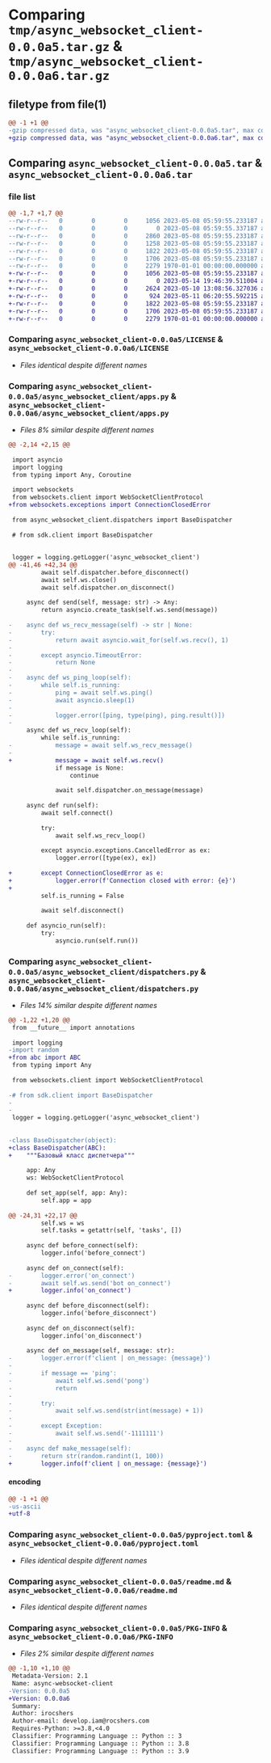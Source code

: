 # Comparing `tmp/async_websocket_client-0.0.0a5.tar.gz` & `tmp/async_websocket_client-0.0.0a6.tar.gz`

## filetype from file(1)

```diff
@@ -1 +1 @@
-gzip compressed data, was "async_websocket_client-0.0.0a5.tar", max compression
+gzip compressed data, was "async_websocket_client-0.0.0a6.tar", max compression
```

## Comparing `async_websocket_client-0.0.0a5.tar` & `async_websocket_client-0.0.0a6.tar`

### file list

```diff
@@ -1,7 +1,7 @@
--rw-r--r--   0        0        0     1056 2023-05-08 05:59:55.233187 async_websocket_client-0.0.0a5/LICENSE
--rw-r--r--   0        0        0        0 2023-05-08 05:59:55.337187 async_websocket_client-0.0.0a5/async_websocket_client/__init__.py
--rw-r--r--   0        0        0     2860 2023-05-08 05:59:55.233187 async_websocket_client-0.0.0a5/async_websocket_client/apps.py
--rw-r--r--   0        0        0     1258 2023-05-08 05:59:55.233187 async_websocket_client-0.0.0a5/async_websocket_client/dispatchers.py
--rw-r--r--   0        0        0     1822 2023-05-08 05:59:55.233187 async_websocket_client-0.0.0a5/pyproject.toml
--rw-r--r--   0        0        0     1706 2023-05-08 05:59:55.233187 async_websocket_client-0.0.0a5/readme.md
--rw-r--r--   0        0        0     2279 1970-01-01 00:00:00.000000 async_websocket_client-0.0.0a5/PKG-INFO
+-rw-r--r--   0        0        0     1056 2023-05-08 05:59:55.233187 async_websocket_client-0.0.0a6/LICENSE
+-rw-r--r--   0        0        0        0 2023-05-14 19:46:39.511004 async_websocket_client-0.0.0a6/async_websocket_client/__init__.py
+-rw-r--r--   0        0        0     2624 2023-05-10 13:08:56.327036 async_websocket_client-0.0.0a6/async_websocket_client/apps.py
+-rw-r--r--   0        0        0      924 2023-05-11 06:20:55.592215 async_websocket_client-0.0.0a6/async_websocket_client/dispatchers.py
+-rw-r--r--   0        0        0     1822 2023-05-08 05:59:55.233187 async_websocket_client-0.0.0a6/pyproject.toml
+-rw-r--r--   0        0        0     1706 2023-05-08 05:59:55.233187 async_websocket_client-0.0.0a6/readme.md
+-rw-r--r--   0        0        0     2279 1970-01-01 00:00:00.000000 async_websocket_client-0.0.0a6/PKG-INFO
```

### Comparing `async_websocket_client-0.0.0a5/LICENSE` & `async_websocket_client-0.0.0a6/LICENSE`

 * *Files identical despite different names*

### Comparing `async_websocket_client-0.0.0a5/async_websocket_client/apps.py` & `async_websocket_client-0.0.0a6/async_websocket_client/apps.py`

 * *Files 8% similar despite different names*

```diff
@@ -2,14 +2,15 @@
 
 import asyncio
 import logging
 from typing import Any, Coroutine
 
 import websockets
 from websockets.client import WebSocketClientProtocol
+from websockets.exceptions import ConnectionClosedError
 
 from async_websocket_client.dispatchers import BaseDispatcher
 
 # from sdk.client import BaseDispatcher
 
 
 logger = logging.getLogger('async_websocket_client')
@@ -41,46 +42,34 @@
         await self.dispatcher.before_disconnect()
         await self.ws.close()
         await self.dispatcher.on_disconnect()
 
     async def send(self, message: str) -> Any:
         return asyncio.create_task(self.ws.send(message))
 
-    async def ws_recv_message(self) -> str | None:
-        try:
-            return await asyncio.wait_for(self.ws.recv(), 1)
-
-        except asyncio.TimeoutError:
-            return None
-
-    async def ws_ping_loop(self):
-        while self.is_running:
-            ping = await self.ws.ping()
-            await asyncio.sleep(1)
-
-            logger.error([ping, type(ping), ping.result()])
-
     async def ws_recv_loop(self):
         while self.is_running:
-            message = await self.ws_recv_message()
-
+            message = await self.ws.recv()
             if message is None:
                 continue
 
             await self.dispatcher.on_message(message)
 
     async def run(self):
         await self.connect()
 
         try:
             await self.ws_recv_loop()
 
         except asyncio.exceptions.CancelledError as ex:
             logger.error([type(ex), ex])
 
+        except ConnectionClosedError as e:
+            logger.error(f'Connection closed with error: {e}')
+
         self.is_running = False
 
         await self.disconnect()
 
     def asyncio_run(self):
         try:
             asyncio.run(self.run())
```

### Comparing `async_websocket_client-0.0.0a5/async_websocket_client/dispatchers.py` & `async_websocket_client-0.0.0a6/async_websocket_client/dispatchers.py`

 * *Files 14% similar despite different names*

```diff
@@ -1,22 +1,20 @@
 from __future__ import annotations
 
 import logging
-import random
+from abc import ABC
 from typing import Any
 
 from websockets.client import WebSocketClientProtocol
 
-# from sdk.client import BaseDispatcher
-
-
 logger = logging.getLogger('async_websocket_client')
 
 
-class BaseDispatcher(object):
+class BaseDispatcher(ABC):
+    """Базовый класс диспетчера"""
 
     app: Any
     ws: WebSocketClientProtocol
 
     def set_app(self, app: Any):
         self.app = app
 
@@ -24,31 +22,17 @@
         self.ws = ws
         self.tasks = getattr(self, 'tasks', [])
 
     async def before_connect(self):
         logger.info('before_connect')
 
     async def on_connect(self):
-        logger.error('on_connect')
-        await self.ws.send('bot on_connect')
+        logger.info('on_connect')
 
     async def before_disconnect(self):
         logger.info('before_disconnect')
 
     async def on_disconnect(self):
         logger.info('on_disconnect')
 
     async def on_message(self, message: str):
-        logger.error(f'client | on_message: {message}')
-
-        if message == 'ping':
-            await self.ws.send('pong')
-            return
-
-        try:
-            await self.ws.send(str(int(message) + 1))
-
-        except Exception:
-            await self.ws.send('-1111111')
-
-    async def make_message(self):
-        return str(random.randint(1, 100))
+        logger.info(f'client | on_message: {message}')
```

#### encoding

```diff
@@ -1 +1 @@
-us-ascii
+utf-8
```

### Comparing `async_websocket_client-0.0.0a5/pyproject.toml` & `async_websocket_client-0.0.0a6/pyproject.toml`

 * *Files identical despite different names*

### Comparing `async_websocket_client-0.0.0a5/readme.md` & `async_websocket_client-0.0.0a6/readme.md`

 * *Files identical despite different names*

### Comparing `async_websocket_client-0.0.0a5/PKG-INFO` & `async_websocket_client-0.0.0a6/PKG-INFO`

 * *Files 2% similar despite different names*

```diff
@@ -1,10 +1,10 @@
 Metadata-Version: 2.1
 Name: async-websocket-client
-Version: 0.0.0a5
+Version: 0.0.0a6
 Summary: 
 Author: irocshers
 Author-email: develop.iam@rocshers.com
 Requires-Python: >=3.8,<4.0
 Classifier: Programming Language :: Python :: 3
 Classifier: Programming Language :: Python :: 3.8
 Classifier: Programming Language :: Python :: 3.9
```

